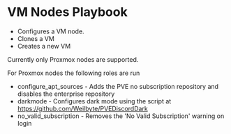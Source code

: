 # VM Nodes Playbook

* Configures a VM node.
* Clones a VM
* Creates a new VM

Currently only Proxmox nodes are supported.

For Proxmox nodes the following roles are run

* configure_apt_sources - Adds the PVE no subscription repository and disables the enterprise repository
* darkmode - Configures dark mode using the script at https://github.com/Weilbyte/PVEDiscordDark
* no_valid_subscription - Removes the 'No Valid Subscription' warning on login
